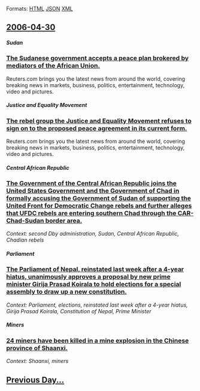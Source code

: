 
Formats: [HTML](2006/04/30/index.html)  [JSON](2006/04/30/index.json)  [XML](2006/04/30/index.xml)  

## [2006-04-30](/news/2006/04/30/index.md)

##### Sudan
### [ The Sudanese government accepts a peace plan brokered by mediators of the African Union. ](/news/2006/04/30/the-sudanese-government-accepts-a-peace-plan-brokered-by-mediators-of-the-african-union.md)
Reuters.com brings you the latest news from around the world, covering breaking news in markets, business, politics, entertainment, technology, video and pictures.

##### Justice and Equality Movement
### [ The rebel group the Justice and Equality Movement refuses to sign on to the proposed peace agreement in its current form. ](/news/2006/04/30/the-rebel-group-the-justice-and-equality-movement-refuses-to-sign-on-to-the-proposed-peace-agreement-in-its-current-form.md)
Reuters.com brings you the latest news from around the world, covering breaking news in markets, business, politics, entertainment, technology, video and pictures.

##### Central African Republic
### [ The Government of the Central African Republic joins the United States Government and the Government of Chad in formally accusing the Government of Sudan of supporting the United Front for Democratic Change rebels and further alleges that UFDC rebels are entering southern Chad through the CAR-Chad-Sudan border area. ](/news/2006/04/30/the-government-of-the-central-african-republic-joins-the-united-states-government-and-the-government-of-chad-in-formally-accusing-the-gover.md)
_Context: second Dby administration, Sudan, Central African Republic, Chadian rebels_

##### Parliament
### [ The Parliament of Nepal, reinstated last week after a 4-year hiatus, unanimously approves a proposal by new prime minister Girija Prasad Koirala to hold elections for a special assembly to draw up a new constitution. ](/news/2006/04/30/the-parliament-of-nepal-reinstated-last-week-after-a-4-year-hiatus-unanimously-approves-a-proposal-by-new-prime-minister-girija-prasad-ko.md)
_Context: Parliament, elections, reinstated last week after a 4-year hiatus, Girija Prasad Koirala, Constitution of Nepal, Prime Minister_

##### Miners
### [ 24 miners have been killed in a mine explosion in the Chinese province of Shaanxi. ](/news/2006/04/30/24-miners-have-been-killed-in-a-mine-explosion-in-the-chinese-province-of-shaanxi.md)
_Context: Shaanxi, miners_

## [Previous Day...](/news/2006/04/29/index.md)

